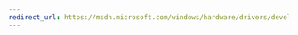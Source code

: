 ```yaml
---
redirect_url: https://msdn.microsoft.com/windows/hardware/drivers/develop/driver-model-convergence
---
```

